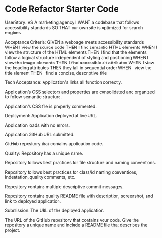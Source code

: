 # Code Refactor Starter Code


UserStory:
AS A marketing agency
I WANT a codebase that follows accessibility standards
SO THAT our own site is optimized for search engines

Acceptance Criteria:
GIVEN a webpage meets accessibility standards
WHEN I view the source code
THEN I find semantic HTML elements
WHEN I view the structure of the HTML elements
THEN I find that the elements follow a logical structure independent of styling and positioning
WHEN I view the image elements
THEN I find accessible alt attributes
WHEN I view the heading attributes
THEN they fall in sequential order
WHEN I view the title element
THEN I find a concise, descriptive title

Tech Acceptance:
Application's links all function correctly.

Application's CSS selectors and properties are consolidated and organized to follow semantic structure.

Application's CSS file is properly commented.

Deployment:
Application deployed at live URL.

Application loads with no errors.

Application GitHub URL submitted.

GitHub repository that contains application code.

Quality:
Repository has a unique name.

Repository follows best practices for file structure and naming conventions.

Repository follows best practices for class/id naming conventions, indentation, quality comments, etc.

Repository contains multiple descriptive commit messages.

Repository contains quality README file with description, screenshot, and link to deployed application.

Submission:
The URL of the deployed application.

The URL of the GitHub repository that contains your code. Give the repository a unique name and include a README file that describes the project.